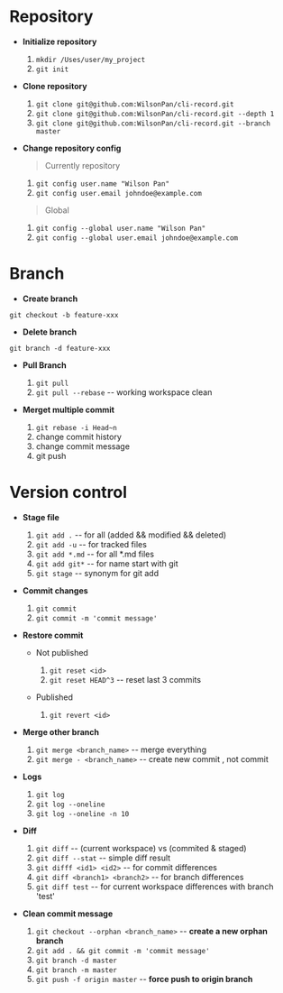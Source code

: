 # Repository

- **Initialize repository**
    1. `mkdir /Uses/user/my_project`
    2. `git init`

- **Clone repository**  
  
    1. `git clone git@github.com:WilsonPan/cli-record.git`
    2. `git clone git@github.com:WilsonPan/cli-record.git --depth 1`
    3. `git clone git@github.com:WilsonPan/cli-record.git --branch master`

- **Change repository config**

    > Currently repository  
                                       
    1. `git config user.name "Wilson Pan"`
    2. `git config user.email johndoe@example.com`

    > Global

    1. `git config --global user.name "Wilson Pan"`
    2. `git config --global user.email johndoe@example.com`

# Branch

- **Create branch**

`git checkout -b feature-xxx`

- **Delete branch**
  
`git branch -d feature-xxx`

- **Pull Branch**
  
    1. `git pull`
    2. `git pull --rebase` -- working workspace clean

- **Merget multiple commit**
  
    1. `git rebase -i Head~n`
    2. change commit history
    3. change commit message
    4. git push
   
# Version control

- **Stage file**
    1. `git add .` -- for all (added  && modified  && deleted) 
    2. `git add -u` -- for tracked files
    3. `git add *.md` -- for all *.md files
    4. `git add git*` -- for name start with git
    5. `git stage` -- synonym for git add

- **Commit changes**
    1. `git commit`
    2. `git commit -m 'commit message'`

- **Restore commit**
    
    - Not published
        1. `git reset <id>`
        2. `git reset HEAD^3` -- reset last 3 commits

    - Published
        1. `git revert <id>`
- **Merge other branch**
    1. `git merge <branch_name>`            -- merge everything
    2. `git merge - <branch_name>`   -- create new commit , not commit

- **Logs**
    1. `git log`
    2. `git log --oneline`
    3. `git log --oneline -n 10`

- **Diff**
    1. `git diff` -- (current workspace) vs (commited & staged)
    2. `git diff --stat` -- simple diff result
    3. `git difff <id1> <id2>` -- for commit differences
    4. `git diff <branch1> <branch2>` -- for branch differences
    5. `git diff test` -- for current workspace differences with branch 'test'
   
- **Clean commit message**
    1. `git checkout --orphan <branch_name>`  -- **create a new orphan branch**
    2. `git add . && git commit -m 'commit message'`
    3. `git branch -d master`
    4. `git branch -m master`
    5. `git push -f origin master` -- **force push to origin branch**